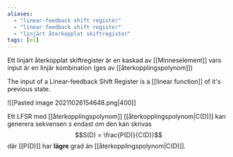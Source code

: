```yaml
---
aliases:
  - "linear-feedback shift register"
  - "linear feedback shift register"
  - "linjärt återkopplat skiftregister"
tags: [el]
---
```


Ett linjärt återkopplat skiftregister är en kaskad av [[Minneselement]] vars input är en linjär kombination (ges av [[återkopplingspolynom]])

The input of a Linear-feedback Shift Register is a [[linear function]] of it's previous state. 

![[Pasted image 20211026154648.png|400]]

Ett LFSR med [[återkopplingspolynom]] [[återkopplingspolynom|C(D)]] kan generera sekvensen $s$ endast om den kan skrivas
$$S(D) = \frac{P(D)}{C(D)}$$
där [[P(D)]] har **lägre** grad än [[återkopplingspolynom|C(D)]]. 